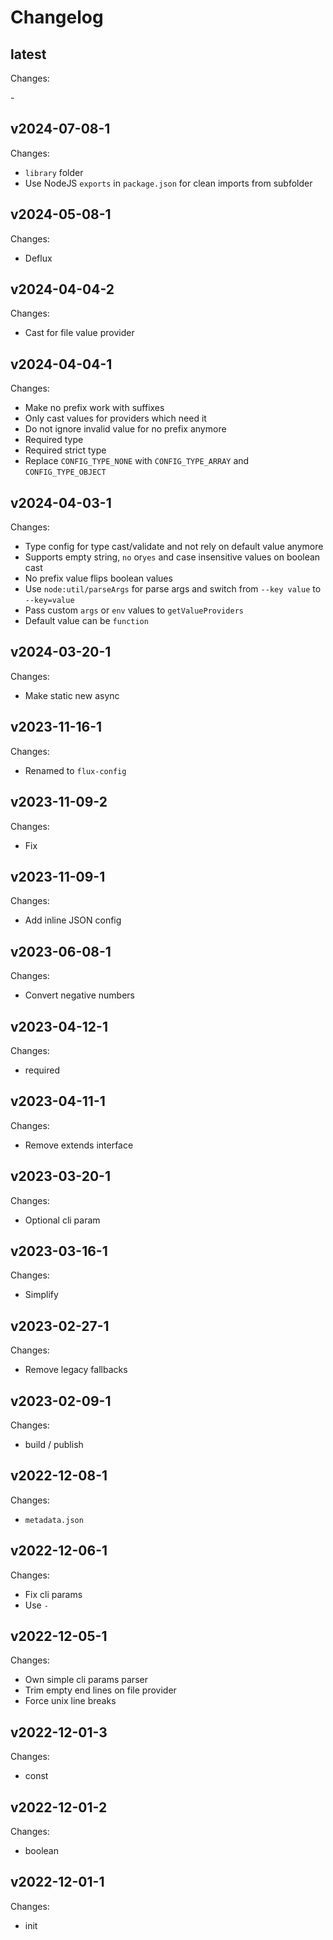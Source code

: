 # Changelog

## latest

Changes:

\-

## v2024-07-08-1

Changes:

- `library` folder
- Use NodeJS `exports` in `package.json` for clean imports from subfolder

## v2024-05-08-1

Changes:

- Deflux

## v2024-04-04-2

Changes:

- Cast for file value provider

## v2024-04-04-1

Changes:

- Make no prefix work with suffixes
- Only cast values for providers which need it
- Do not ignore invalid value for no prefix anymore
- Required type
- Required strict type
- Replace `CONFIG_TYPE_NONE` with `CONFIG_TYPE_ARRAY` and `CONFIG_TYPE_OBJECT`

## v2024-04-03-1

Changes:

- Type config for type cast/validate and not rely on default value anymore
- Supports empty string, `no` or`yes` and case insensitive values on boolean cast
- No prefix value flips boolean values
- Use `node:util/parseArgs` for parse args and switch from `--key value` to `--key=value`
- Pass custom `args` or `env` values to `getValueProviders`
- Default value can be `function`

## v2024-03-20-1

Changes:

- Make static new async

## v2023-11-16-1

Changes:

- Renamed to `flux-config`

## v2023-11-09-2

Changes:

- Fix

## v2023-11-09-1

Changes:

- Add inline JSON config

## v2023-06-08-1

Changes:

- Convert negative numbers

## v2023-04-12-1

Changes:

- required

## v2023-04-11-1

Changes:

- Remove extends interface

## v2023-03-20-1

Changes:

- Optional cli param

## v2023-03-16-1

Changes:

- Simplify

## v2023-02-27-1

Changes:

- Remove legacy fallbacks

## v2023-02-09-1

Changes:

- build / publish

## v2022-12-08-1

Changes:

- `metadata.json`

## v2022-12-06-1

Changes:

- Fix cli params
- Use `-`

## v2022-12-05-1

Changes:

- Own simple cli params parser
- Trim empty end lines on file provider
- Force unix line breaks

## v2022-12-01-3

Changes:

- const

## v2022-12-01-2

Changes:

- boolean

## v2022-12-01-1

Changes:

- init
